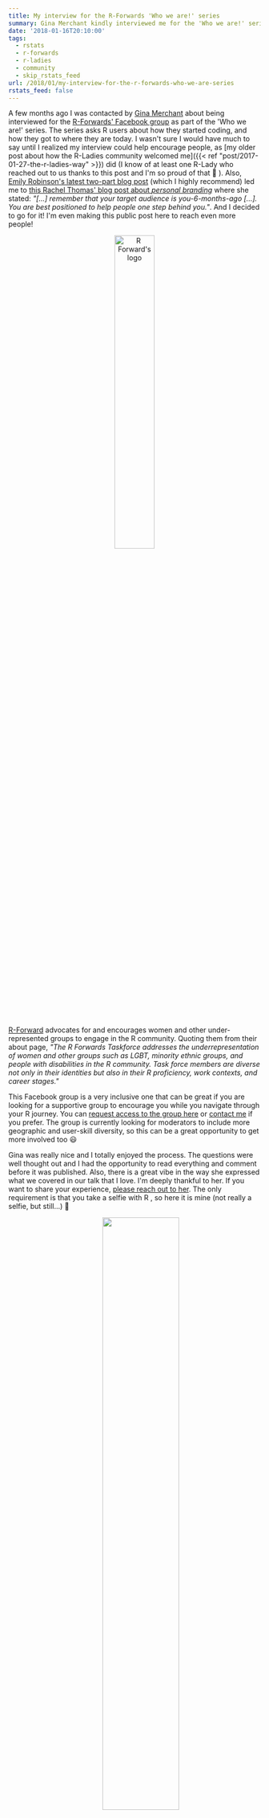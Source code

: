```yaml
---
title: My interview for the R-Forwards 'Who we are!' series
summary: Gina Merchant kindly interviewed me for the 'Who we are!' series, in the [R-Forwards](http://forwards.github.io/about/)' Facebook group.
date: '2018-01-16T20:10:00'
tags:
  - rstats
  - r-forwards
  - r-ladies
  - community
  - skip_rstats_feed
url: /2018/01/my-interview-for-the-r-forwards-who-we-are-series
rstats_feed: false
---
```


A few months ago I was contacted by [Gina Merchant](http://gmerchant.ucsd.edu/) about being interviewed for the [R-Forwards' Facebook group](https://www.facebook.com/groups/163371137549666) as part of the 'Who we are!' series. The series asks R users about how they started coding, and how they got to where they are today. I wasn't sure I would have much to say until I realized my interview could help encourage people, as [my older post about how the R-Ladies community welcomed me]({{< ref "post/2017-01-27-the-r-ladies-way" >}}) did (I know of at least one R-Lady who reached out to us thanks to this post and I'm so proud of that 💁 ). Also, [Emily Robinson's latest two-part blog post](https://hookedondata.org/building-your-data-science-network-reaching-out/) (which I highly recommend) led me to [this Rachel Thomas' blog post about _personal branding_](https://www.fast.ai/2017/12/18/personal-brand/) where she stated: _"[...] remember that your target audience is you-6-months-ago [...]. You are best positioned to help people one step behind you."_. And I decided to go for it! I'm even making this public post here to reach even more people!

<div align="center"><img src="/post/r-forwards-who-we-are-series/2018-01-13-r-forwards-who-we-are-series/forwards.png" alt="R Forward's logo" style="float: center; width: 40%; margin-left: 25%; margin-right: 25%;" /></div>

[R-Forward](http://forwards.github.io/about/) advocates for and encourages women and other under-represented groups to engage in the R community. Quoting them from their about page, _"The R Forwards Taskforce addresses the underrepresentation of women and other groups such as LGBT, minority ethnic groups, and people with disabilities in the R community. Task force members are diverse not only in their identities but also in their R proficiency, work contexts, and career stages."_

This Facebook group is a very inclusive one that can be great if you are looking for a supportive group to encourage you while you navigate through your R journey. You can [request access to the group here](https://www.facebook.com/groups/163371137549666) or [contact me](https://twitter.com/intent/tweet?user_id=114258616) if you prefer. The group is currently looking for moderators to include more geographic and user-skill diversity, so this can be a great opportunity to get more involved too 😃

Gina was really nice and I totally enjoyed the process. The questions were well thought out and I had the opportunity to read everything and comment before it was published. Also, there is a great vibe in the way she expressed what we covered in our talk that I love. I'm deeply thankful to her. If you want to share your experience, [please reach out to her](https://twitter.com/drgmerchant?lang=en). The only requirement is that you take a selfie with R , so here it is mine (not really a selfie, but still...) 💁

<div align="center"><img src="/post/r-forwards-who-we-are-series/2018-01-13-r-forwards-who-we-are-series/fb_pic.jpg" style="float: center; width: 55%; margin-left: 25%; margin-right: 25%;" /></div>

Without further ado, here it is. I hope you enjoy it! 

(Note: Cross-posted with the R-Forwards Facebook closed group)

# WHO WE ARE!

In our second installation of the Who We Are series, I'd like to introduce Daniela Vázquez Leggiadro. She was kind enough to share her R background and experiences with the group. Thank you Daniela!

**Months/years as R user:**

7 years. She started in 2010 as an undergrad (because her professors said “we have to do this in R.”). But Daniela has been a daily user for the past 5 years, beginning with her first job as analytics consultant at Equifax.

**Occupation:**

Data science isn’t a broadly known discipline where Daniela lives in Uruguay. She works as a Data Scientist at [Idatha](http://www.idatha.com/) on a variety of projects. She works mostly with engineers, and her statistical and economics background gives her a unique perspective.

**Quote:**

“I wasn’t confident [with R] at first. I quit my job last September to get better at R and data science. So I’d like to share a few tips - especially for someone in a country that doesn’t have as many resources (we are just 3 million in Uruguay; and half of us are in the capital). I grew my pool of resources by reaching out through social media. I am (or was?) kind of shy but with time, I learned how to slowly develop relationships with people that I don’t know in person. These contacts are essential to anyone, knowing that you have people that you can reach out to, that want to help you. These relationships guide me to understand how to study, what to study. Being part of the community has been wonderful. I was out of a job for about 10 months, which is scary, but now, I’m at my new job, and it’s just been 1 month but I know this is where I am meant to be. And I want to tell others that if you work hard, you will make it. **You can do it**.”

**Fun facts about Daniela:**

1) She is a [member of the 2017 Spring NASA Datanaut class](https://open.nasa.gov/blog/welcome-datanauts-2017-spring-class/)!

2) She recently co-founded the Montevideo's [R-Ladies](https://rladies.org) chapter in Uruguay. But she started in Buenos Aires - also as a cofounder. She took a boat for 3 hours to get there! The first R-Ladies’ Buenos Aires meetup was 25 ladies, and now it is a huge community! 
_Interviewee note: If you have questions about starting an R-Ladies meetup, Daniela is a great resource!_

**If you could tell your pre-R using self one thing about learning the language, what would it be?**

Start with the `tidyverse`. This is probably the best advice to give to anyone according to my experience.

**What do you use R for?**

Data wrangling, visualization, machine learning and NLP mostly.

**What are your favorite packages and why?**

It depends on what I’m playing with at the moment. Recently `gganimate`. In fact, Daniela made [a GIF showing the growth of R Ladies]({{< ref "post/2017-04-24-how-to-plot-animated-maps-with-gganimate" >}}). She started using the `tidyverse` a little more than a year ago, and her life has forever changed! `tidytext` is on her favorites list.

<blockquote class="twitter-tweet tw-align-center" data-lang="en"><p lang="en" dir="ltr">Updating the 🗺 for the <a href="https://twitter.com/RLadiesMVD?ref_src=twsrc%5Etfw">@RLadiesMVD</a>&#39;s kickoff on Wednesday: <a href="https://twitter.com/hashtag/RLadies?src=hash&amp;ref_src=twsrc%5Etfw">#RLadies</a> keeps growing 🎉 Now <a href="https://twitter.com/hashtag/LatAm?src=hash&amp;ref_src=twsrc%5Etfw">#LatAm</a> is turning purple too 💜 <a href="https://twitter.com/hashtag/rstats?src=hash&amp;ref_src=twsrc%5Etfw">#rstats</a> <a href="https://t.co/FY2TaOUdJa">pic.twitter.com/FY2TaOUdJa</a></p>&mdash; Daniela Vázquez (@d4tagirl) <a href="https://twitter.com/d4tagirl/status/902130856260771842?ref_src=twsrc%5Etfw">August 28, 2017</a></blockquote>
<script async src="https://platform.twitter.com/widgets.js" charset="utf-8"></script>

**What resources do you use when you get stuck?**

Stack Overflow. Also uses R-Ladies channel in Slack called R Help. Both in global Slack and in her specific chapters. Sometimes Twitter - using #rstats (mostly for general or conceptual questions). And now we have the [brand new RStudio Community](https://community.rstudio.com/) that seems great and promises to be very friendly to newcomers!

**What do you aspire to learn in R?**

Exposure to others has expanded her horizons, and she wants to keep up! Recent example is `tidytext: [Julia Silge analyzes NASA’s datasets](https://www.tidytextmining.com/nasa.html), counting co-occurence, and making a beautiful plot (a net). People expose you to things you didn’t know you wanted to be able to do!


